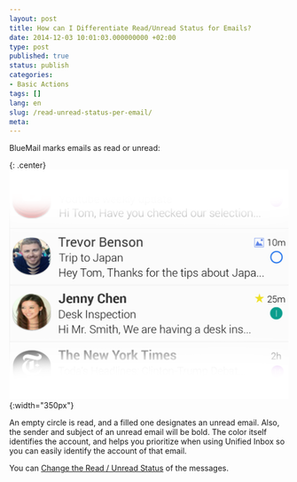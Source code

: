 ```yaml
---
layout: post
title: How can I Differentiate Read/Unread Status for Emails?
date: 2014-12-03 10:01:03.000000000 +02:00
type: post
published: true
status: publish
categories:
- Basic Actions
tags: []
lang: en
slug: /read-unread-status-per-email/
meta:
---
```


BlueMail marks emails as read or unread:

{: .center}
![BlueMail Read Unread](/assets/ReadUnread-1024x839.png){:width="350px"}

An empty circle is read, and a filled one designates an unread email. Also, the sender and subject of an unread email will be bold. The color itself identifies the account, and helps you prioritize when using Unified Inbox so you can easily identify the account of that email.

You can [Change the Read / Unread Status](/mark-an-email-as-read/) of the messages.